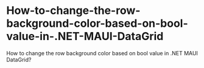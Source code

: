 # How-to-change-the-row-background-color-based-on-bool-value-in-.NET-MAUI-DataGrid
How to change the row background color based on bool value in .NET MAUI DataGrid?
